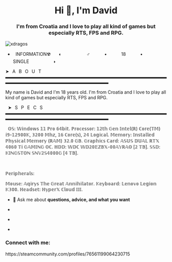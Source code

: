 <h1 align="center">Hi 👋, I'm David</h1>
<h3 align="center">I'm from Croatia and I love to play all kind of games but especially RTS, FPS and RPG.</h3>

<p align="left"> <img src="https://komarev.com/ghpvc/?username=xdragos&label=Profile%20views&color=0e75b6&style=flat" alt="xdragos" /> </p>

- ­ [­](­)
INFORMATION☢️
⠀⠀◖ ⠀⠀⠀⠀⠀⠀⠀ ♂️ ⠀⠀⠀⠀•⠀⠀⠀⠀ 18 ⠀⠀⠀⠀•⠀⠀⠀⠀ SINGLE ⠀⠀⠀⠀⠀⠀⠀◗

➤⠀A⠀B⠀O⠀U⠀T
▬▬▬▬▬▬▬▬▬▬▬▬▬▬▬▬▬▬▬▬▬▬▬▬▬▬▬▬▬▬▬▬▬▬▬▬▬▬▬▬▬▬▬▬▬▬▬▬▬▬▬▬▬▬▬▬▬▬▬


My name is David and I'm 18 years old. I'm from Croatia and I love to play all
kind of games but especially RTS, FPS and RPG.

 ­ [­](­)
➤⠀S⠀P⠀E⠀C⠀S
▬▬▬▬▬▬▬▬▬▬▬▬▬▬▬▬▬▬▬▬▬▬▬▬▬▬▬▬▬▬▬▬▬▬▬▬▬▬▬▬▬▬▬▬▬▬▬▬▬▬▬▬▬▬▬▬▬▬▬


 ­ [­](­)
𝕆𝕊: 𝕎𝕚𝕟𝕕𝕠𝕨𝕤 𝟙𝟙 ℙ𝕣𝕠 𝟞𝟜𝕓𝕚𝕥.
ℙ𝕣𝕠𝕔𝕖𝕤𝕤𝕠𝕣: 𝟙𝟚𝕥𝕙 𝔾𝕖𝕟 𝕀𝕟𝕥𝕖𝕝(ℝ) ℂ𝕠𝕣𝕖(𝕋𝕄) 𝕚𝟡-𝟙𝟚𝟡𝟘𝟘𝕂, 𝟛𝟚𝟘𝟘 𝕄𝕙𝕫, 𝟙𝟞 ℂ𝕠𝕣𝕖(𝕤), 𝟚𝟜 𝕃𝕠𝕘𝕚𝕔𝕒𝕝.
𝕄𝕖𝕞𝕠𝕣𝕪: 𝕀𝕟𝕤𝕥𝕒𝕝𝕝𝕖𝕕 ℙ𝕙𝕪𝕤𝕚𝕔𝕒𝕝 𝕄𝕖𝕞𝕠𝕣𝕪 (ℝ𝔸𝕄)	𝟛𝟚.𝟘 𝔾𝔹.
𝔾𝕣𝕒𝕡𝕙𝕚𝕔𝕤 ℂ𝕒𝕣𝕕: 𝔸𝕊𝕌𝕊 𝔻𝕌𝔸𝕃 ℝ𝕋𝕏 𝟜𝟘𝟞𝟘 𝕋𝕚 𝔾𝔸𝕄𝕀ℕ𝔾 𝕆ℂ.
ℍ𝔻𝔻: 𝕎𝔻ℂ 𝕎𝔻𝟚𝟘𝔼ℤ𝔹𝕏-𝟘𝟘𝔸𝕐ℝ𝔸𝕆 [𝟚 𝕋𝔹].
𝕊𝕊𝔻: 𝕂𝕀ℕ𝔾𝕊𝕋𝕆ℕ 𝕊ℕ𝕍𝟚𝕊𝟜𝟘𝟘𝟘𝔾 [𝟜 𝕋𝔹].

 ­ [­](­)
 
ℙ𝕖𝕣𝕚𝕡𝕙𝕖𝕣𝕒𝕝𝕤:

𝕄𝕠𝕦𝕤𝕖: 𝔸𝕢𝕚𝕣𝕪𝕤 𝕋𝕙𝕖 𝔾𝕣𝕖𝕒𝕥 𝔸𝕟𝕟𝕚𝕙𝕚𝕝𝕒𝕥𝕠𝕣.
𝕂𝕖𝕪𝕓𝕠𝕒𝕣𝕕: 𝕃𝕖𝕟𝕠𝕧𝕠 𝕃𝕖𝕘𝕚𝕠𝕟 𝕂𝟛𝟘𝟘.
ℍ𝕖𝕒𝕕𝕤𝕖𝕥: ℍ𝕪𝕡𝕖𝕣𝕏 ℂ𝕝𝕠𝕦𝕕 𝕀𝕀𝕀.
- 💬 Ask me about **questions, advice, and what you want**

- ­ [­](­)
- 
- ­ **­**

<h3 align="left">Connect with me:</h3>
<p align="left"> https://steamcommunity.com/profiles/76561199064230715
</p>
